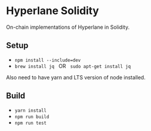 # Hyperlane Solidity

On-chain implementations of Hyperlane in Solidity.

## Setup

- `npm install --include=dev`
- `brew install jq` &nbsp; OR &nbsp; `sudo apt-get install jq`

Also need to have yarn and LTS version of node installed.

## Build

- `yarn install`
- `npm run build`
- `npm run test`

